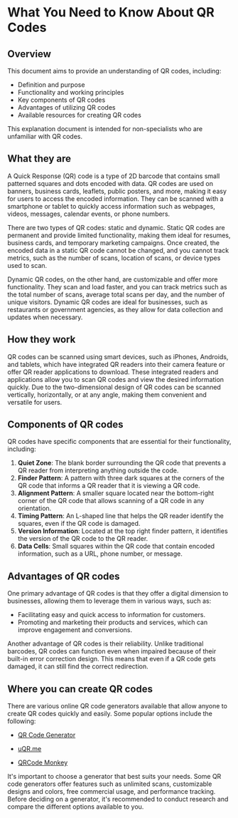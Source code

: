 # What You Need to Know About QR Codes

## Overview

This document aims to provide an understanding of QR codes, including:

* Definition and purpose
* Functionality and working principles
* Key components of QR codes
* Advantages of utilizing QR codes
* Available resources for creating QR codes

This explanation document is intended for non-specialists who are unfamiliar with QR codes.

## What they are

A Quick Response (QR) code is a type of 2D barcode that contains small patterned squares and dots encoded with data. QR codes are used on banners, business cards, leaflets, public posters, and more, making it easy for users to access the encoded information. They can be scanned with a smartphone or tablet to quickly access information such as webpages, videos, messages, calendar events, or phone numbers.

There are two types of QR codes: static and dynamic. Static QR codes are permanent and provide limited functionality, making them ideal for resumes, business cards, and temporary marketing campaigns. Once created, the encoded data in a static QR code cannot be changed, and you cannot track metrics, such as the number of scans, location of scans, or device types used to scan.

Dynamic QR codes, on the other hand, are customizable and offer more functionality. They scan and load faster, and you can track metrics such as the total number of scans, average total scans per day, and the number of unique visitors. Dynamic QR codes are ideal for businesses, such as restaurants or government agencies, as they allow for data collection and updates when necessary.

## How they work

QR codes can be scanned using smart devices, such as iPhones, Androids, and tablets, which have integrated QR readers into their camera feature or offer QR reader applications to download. These integrated readers and applications allow you to scan QR codes and view the desired information quickly. Due to the two-dimensional design of QR codes can be scanned vertically, horizontally, or at any angle, making them convenient and versatile for users.

## Components of QR codes

QR codes have specific components that are essential for their functionality, including:

1. **Quiet Zone**: The blank border surrounding the QR code that prevents a QR reader from interpreting anything outside the code.
2. **Finder Pattern**: A pattern with three dark squares at the corners of the QR code that informs a QR reader that it is viewing a QR code.
3. **Alignment Pattern**: A smaller square located near the bottom-right corner of the QR code that allows scanning of a QR code in any orientation.
4. **Timing Pattern**: An L-shaped line that helps the QR reader identify the squares, even if the QR code is damaged.
5. **Version Information**: Located at the top right finder pattern, it identifies the version of the QR code to the QR reader.
6. **Data Cells**: Small squares within the QR code that contain encoded information, such as a URL, phone number, or message.

## Advantages of QR codes

One primary advantage of QR codes is that they offer a digital dimension to businesses, allowing them to leverage them in various ways, such as:

* Facilitating easy and quick access to information for customers.
* Promoting and marketing their products and services, which can improve engagement and conversions.

Another advantage of QR codes is their reliability. Unlike traditional barcodes, QR codes can function even when impaired because of their built-in error correction design. This means that even if a QR code gets damaged, it can still find the correct redirection.

## Where you can create QR codes

There are various online QR code generators available that allow anyone to create QR codes quickly and easily. Some popular options include the following:

- [QR Code Generator](https://www.qr-code-generator.com/free-generator/?ut_source=google_c&ut_medium=cpc&ut_campaign=en_top_kw&ut_content=qr_generator_exact&ut_term=qr-code-generator_e&gclid=CjwKCAjw64eJBhAGEiwABr9o2Ht7ItP5pRaUY_fKvDI8rsxygzlbRd1ysPqUHXOnv4rWOlY3JJesbBoCXOQQAvD_BwE)

- [uQR.me](https://uqr.me/qr-code-generator/?ut_medium=cpc&ut_source=google&ut_campaign=2020-first&ut_term=qr-code-generator&ut_content=en&utm_term=qr-code-generator&utm_campaign=US+Campaigns&utm_source=adwords&utm_medium=ppc&hsa_acc=9523064648&hsa_cam=11226472739&hsa_grp=109303395039&hsa_ad=468751604145&hsa_src=g&hsa_tgt=kwd-374425108492&hsa_kw=qr-code-generator&hsa_mt=e&hsa_net=adwords&hsa_ver=3&gclid=CjwKCAjw64eJBhAGEiwABr9o2AbZwwS4iE1Kk6oyySe__lRpLmjmqEVuLgSJCBT9pWoIidPnhH2OVRoC3xkQAvD_BwE)

- [QRCode Monkey](https://www.qrcode-monkey.com/)

It's important to choose a generator that best suits your needs. Some QR code generators offer features such as unlimited scans, customizable designs and colors, free commercial usage, and performance tracking. Before deciding on a generator, it's recommended to conduct research and compare the different options available to you.
